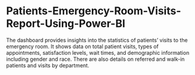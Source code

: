 # Patients-Emergency-Room-Visits-Report-Using-Power-BI
The dashboard provides insights into the statistics of patients’ visits to the emergency room. It shows data on total patient visits, types of appointments, satisfaction levels, wait times, and demographic information including gender and race. There are also details on referred and walk-in patients and visits by department.
